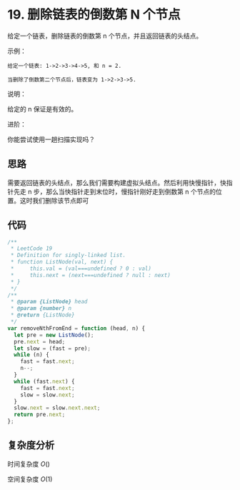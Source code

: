 # 19. 删除链表的倒数第 N 个节点

给定一个链表，删除链表的倒数第 n 个节点，并且返回链表的头结点。

示例：

```
给定一个链表: 1->2->3->4->5, 和 n = 2.

当删除了倒数第二个节点后，链表变为 1->2->3->5.
```

说明：

给定的 n 保证是有效的。

进阶：

你能尝试使用一趟扫描实现吗？

## 思路

需要返回链表的头结点，那么我们需要构建虚拟头结点。然后利用快慢指针，快指针先走 n 步，那么当快指针走到末位时，慢指针刚好走到倒数第 n 个节点的位置。这时我们删除该节点即可

## 代码

```javascript
/**
 * LeetCode 19
 * Definition for singly-linked list.
 * function ListNode(val, next) {
 *     this.val = (val===undefined ? 0 : val)
 *     this.next = (next===undefined ? null : next)
 * }
 */
/**
 * @param {ListNode} head
 * @param {number} n
 * @return {ListNode}
 */
var removeNthFromEnd = function (head, n) {
  let pre = new ListNode();
  pre.next = head;
  let slow = (fast = pre);
  while (n) {
    fast = fast.next;
    n--;
  }
  while (fast.next) {
    fast = fast.next;
    slow = slow.next;
  }
  slow.next = slow.next.next;
  return pre.next;
};
```

## 复杂度分析

时间复杂度 $O()$

空间复杂度 $O(1)$
